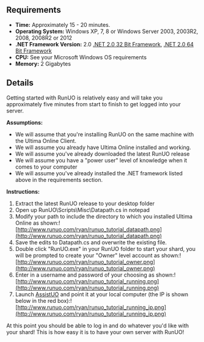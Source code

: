 ## Requirements ##

  * **Time:**  Approximately 15 - 20 minutes.
  * **Operating System:**  Windows XP, 7, 8 or Windows Server 2003, 2003R2, 2008, 2008R2 or 2012
  * **.NET Framework Version:** 2.0 [.NET 2.0 32 Bit Framework](http://www.microsoft.com/downloads/details.aspx?FamilyID=0856eacb-4362-4b0d-8edd-aab15c5e04f5&DisplayLang=en), [.NET 2.0 64 Bit Framework](http://www.microsoft.com/downloads/details.aspx?FamilyID=b44a0000-acf8-4fa1-affb-40e78d788b00&DisplayLang=en)
  * **CPU:** See your Microsoft Windows OS requirements
  * **Memory:** 2 Gigabytes


## Details ##

Getting started with RunUO is relatively easy and will take you approximately five minutes from start to finish to get logged into your server.

**Assumptions:**

  * We will assume that you're installing RunUO on the same machine with the Ultima Online Client.
  * We will assume you already have Ultima Online installed and working.
  * We will assume you've already downloaded the latest RunUO release
  * We will assume you have a "power user" level of knowledge when it comes to your computer
  * We will assume you've already installed the .NET framework listed above in the requirements section.

**Instructions:**

  1. Extract the latest RunUO release to your desktop folder
  1. Open up RunUO\Scripts\Misc\Datapath.cs in notepad
  1. Modify your path to include the directory to which you installed Ultima Online as shown:![http://www.runuo.com/ryan/runuo_tutorial_datapath.png](http://www.runuo.com/ryan/runuo_tutorial_datapath.png)
  1. Save the edits to Datapath.cs and overwrite the existing file.
  1. Double click "RunUO.exe" in your RunUO folder to start your shard, you will be prompted to create your "Owner" level account as shown:![http://www.runuo.com/ryan/runuo_tutorial_owner.png](http://www.runuo.com/ryan/runuo_tutorial_owner.png)
  1. Enter in a username and password of your choosing as shown:![http://www.runuo.com/ryan/runuo_tutorial_running.png](http://www.runuo.com/ryan/runuo_tutorial_running.png)
  1. Launch [AssistUO](http://www.assistuo.com) and point it at your local computer (the IP is shown below in the red box):![http://www.runuo.com/ryan/runuo_tutorial_running_ip.png](http://www.runuo.com/ryan/runuo_tutorial_running_ip.png)

At this point you should be able to log in and do whatever you'd like with your shard!  This is how easy it is to have your own server with RunUO!